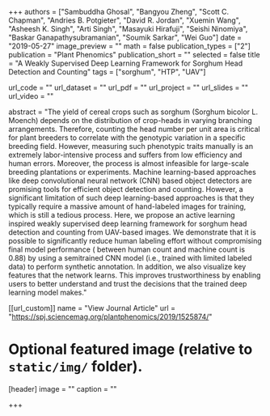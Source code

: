+++
authors = ["Sambuddha Ghosal", "Bangyou Zheng", "Scott C. Chapman", "Andries B. Potgieter", "David R. Jordan", "Xuemin Wang", "Asheesh K. Singh", "Arti Singh", "Masayuki Hirafuji", "Seishi Ninomiya", "Baskar Ganapathysubramanian", "Soumik Sarkar", "Wei Guo"]
date = "2019-05-27"
image_preview = ""
math = false
publication_types = ["2"]
publication = "Plant Phenomics"
publication_short = ""
selected = false
title = "A Weakly Supervised Deep Learning Framework for Sorghum Head Detection and Counting"
tags = ["sorghum", "HTP", "UAV"]

url_code = ""
url_dataset = ""
url_pdf = ""
url_project = ""
url_slides = ""
url_video = ""

abstract = "The yield of cereal crops such as sorghum (Sorghum bicolor L. Moench) depends on the distribution of crop-heads in varying branching arrangements. Therefore, counting the head number per unit area is critical for plant breeders to correlate with the genotypic variation in a specific breeding field. However, measuring such phenotypic traits manually is an extremely labor-intensive process and suffers from low efficiency and human errors. Moreover, the process is almost infeasible for large-scale breeding plantations or experiments. Machine learning-based approaches like deep convolutional neural network (CNN) based object detectors are promising tools for efficient object detection and counting. However, a significant limitation of such deep learning-based approaches is that they typically require a massive amount of hand-labeled images for training, which is still a tedious process. Here, we propose an active learning inspired weakly supervised deep learning framework for sorghum head detection and counting from UAV-based images. We demonstrate that it is possible to significantly reduce human labeling effort without compromising final model performance ( between human count and machine count is 0.88) by using a semitrained CNN model (i.e., trained with limited labeled data) to perform synthetic annotation. In addition, we also visualize key features that the network learns. This improves trustworthiness by enabling users to better understand and trust the decisions that the trained deep learning model makes."



[[url_custom]]
name = "View Journal Article"
url = "https://spj.sciencemag.org/plantphenomics/2019/1525874/"

# Optional featured image (relative to `static/img/` folder).
[header]
image = ""
caption = ""

+++

